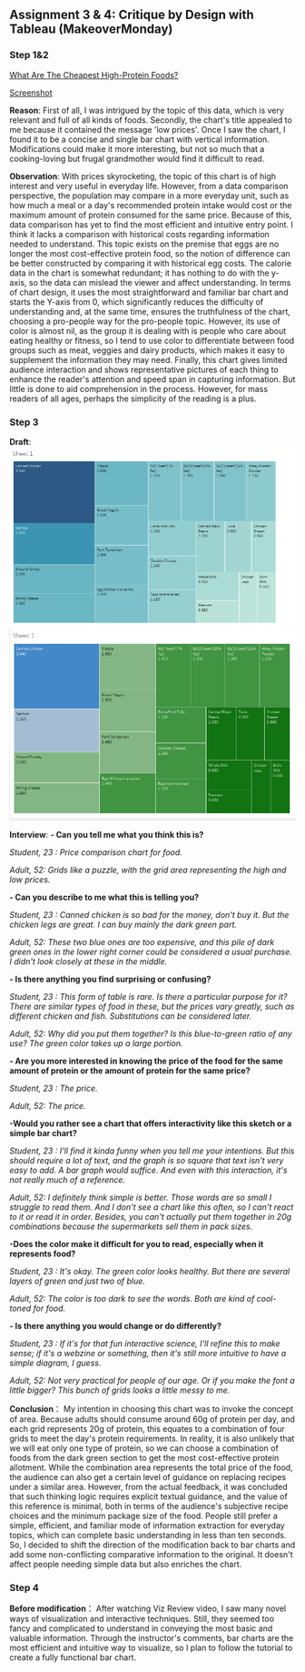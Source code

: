 ## Assignment 3 & 4: Critique by Design with Tableau (MakeoverMonday)
### Step 1&2
[What Are The Cheapest High-Protein Foods?](https://www.thebodybuildingdietitians.com/blog/how-cost-effective-is-your-high-protein-diet)

[Screenshot](https://images.squarespace-cdn.com/content/v1/5d59f351fddabe00013cf3e6/f9b4b336-fe23-4260-aae3-19f6f8f72b8b/PROTEIN+COST.png?format=2500w)

__Reason__:
First of all, I was intrigued by the topic of this data, which is very relevant and full of all kinds of foods. Secondly, the chart's title appealed to me because it contained the message 'low prices'. Once I saw the chart, I found it to be a concise and single bar chart with vertical information. Modifications could make it more interesting, but not so much that a cooking-loving but frugal grandmother would find it difficult to read.

__Observation__:
With prices skyrocketing, the topic of this chart is of high interest and very useful in everyday life. However, from a data comparison perspective, the population may compare in a more everyday unit, such as how much a meal or a day's recommended protein intake would cost or the maximum amount of protein consumed for the same price. Because of this, data comparison has yet to find the most efficient and intuitive entry point. I think it lacks a comparison with historical costs regarding information needed to understand. This topic exists on the premise that eggs are no longer the most cost-effective protein food, so the notion of difference can be better constructed by comparing it with historical egg costs. The calorie data in the chart is somewhat redundant; it has nothing to do with the y-axis, so the data can mislead the viewer and affect understanding. In terms of chart design, it uses the most straightforward and familiar bar chart and starts the Y-axis from 0, which significantly reduces the difficulty of understanding and, at the same time, ensures the truthfulness of the chart, choosing a pro-people way for the pro-people topic. However, its use of color is almost nil, as the group it is dealing with is people who care about eating healthy or fitness, so I tend to use color to differentiate between food groups such as meat, veggies and dairy products, which makes it easy to supplement the information they may need. Finally, this chart gives limited audience interaction and shows representative pictures of each thing to enhance the reader's attention and speed span in capturing information. But little is done to aid comprehension in the process. However, for mass readers of all ages, perhaps the simplicity of the reading is a plus.
### Step 3
 __Draft__:
![Draft1](draft/draft1.png)
![Draft2](draft/draft2.png)

__Interview__:
__- Can you tell me what you think this is?__

_Student, 23 : Price comparison chart for food._

_Adult, 52: Grids like a puzzle, with the grid area representing the high and low prices._

__- Can you describe to me what this is telling you?__

_Student, 23 : Canned chicken is so bad for the money, don't buy it. But the chicken legs are great. I can buy mainly the dark green part._

_Adult, 52: These two blue ones are too expensive, and this pile of dark green ones in the lower right corner could be considered a usual purchase. I didn't look closely at these in the middle._

__- Is there anything you find surprising or confusing?__

_Student, 23 : This form of table is rare. Is there a particular purpose for it? There are similar types of food in these, but the prices vary greatly, such as different chicken and fish. Substitutions can be considered later._

_Adult, 52: Why did you put them together? Is this blue-to-green ratio of any use? The green color takes up a large portion._

__- Are you more interested in knowing the price of the food for the same amount of protein or the amount of protein for the same price?__

_Student, 23 : The price._

_Adult, 52: The price._

__-Would you rather see a chart that offers interactivity like this sketch or a simple bar chart?__

_Student, 23 : I'll find it kinda funny when you tell me your intentions. But this should require a lot of text, and the graph is so square that text isn't very easy to add. A bar graph would suffice. And even with this 
 interaction, it's not really much of a reference._

_Adult, 52: I definitely think simple is better. Those words are so small I struggle to read them. And I don't see a chart like this often, so I can't react to it or read it in order. Besides, you can't actually put 
 them together in 20g combinations because the supermarkets sell them in pack sizes._

__-Does the color make it difficult for you to read, especially when it represents food?__

_Student, 23 : It's okay. The green color looks healthy. But there are several layers of green and just two of blue._

_Adult, 52: The color is too dark to see the words. Both are kind of cool-toned for food._

__- Is there anything you would change or do differently?__

_Student, 23 : If it's for that fun interactive science, I'll refine this to make sense; if it's a webzine or something, then it's still more intuitive to have a simple diagram, I guess._

_Adult, 52: Not very practical for people of our age. Or if you make the font a little bigger? This bunch of grids looks a little messy to me._

__Conclusion__：
My intention in choosing this chart was to invoke the concept of area. Because adults should consume around 60g of protein per day, and each grid represents 20g of protein, this equates to a combination of four grids to meet the day's protein requirements. In reality, it is also unlikely that we will eat only one type of protein, so we can choose a combination of foods from the dark green section to get the most cost-effective protein allotment. While the combination area represents the total price of the food, the audience can also get a certain level of guidance on replacing recipes under a similar area. However, from the actual feedback, it was concluded that such thinking logic requires explicit textual guidance, and the value of this reference is minimal, both in terms of the audience's subjective recipe choices and the minimum package size of the food. People still prefer a simple, efficient, and familiar mode of information extraction for everyday topics, which can complete basic understanding in less than ten seconds.
So, I decided to shift the direction of the modification back to bar charts and add some non-conflicting comparative information to the original. It doesn't affect people needing simple data but also enriches the chart.
### Step 4
__Before modification__：
After watching Viz Review video, I saw many novel ways of visualization and interactive techniques. Still, they seemed too fancy and complicated to understand in conveying the most basic and valuable information. Through the instructor's comments, bar charts are the most efficient and intuitive way to visualize, so I plan to follow the tutorial to create a fully functional bar chart.

